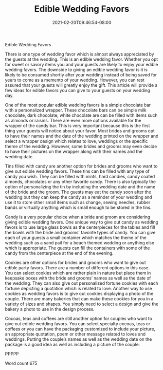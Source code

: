 ﻿---
title: "Edible Wedding Favors"
date: 2021-02-20T09:46:54-08:00
description: "Wedding Favors txt Tips for Web Success"
featured_image: "/images/Wedding Favors txt.jpg"
tags: ["Wedding Favors txt"]
---

Edible Wedding Favors

There is one type of wedding favor which is almost always appreciated by the guests at the wedding. This is an edible wedding favor. Whether you opt for sweet or savory items you and your guests are likely to enjoy your edible wedding favors. The downside to giving an edible wedding favor is it is likely to be consumed shortly after your wedding instead of being saved for years to come as a memento of your wedding. However, you can rest assured that your guests will greatly enjoy the gift. This article will provide a few ideas for edible favors you can give to your guests on your wedding day.

One of the most popular edible wedding favors is a simple chocolate bar with a personalized wrapper. These chocolate bars can be simple milk chocolate, dark chocolate, white chocolate are can be filled with items such as almonds or raisins. There are even more options available for the wrapper of the candy bar. This is very important because this is the first thing your guests will notice about your favor. Most brides and grooms opt to have their names and the date of the wedding printed on the wrapper and select a wrapper design which relates to love, weddings or the specific theme of the wedding. However, some brides and grooms may even decide to have their pictures on the wrapper along with their names and the wedding date. 

Tins filled with candy are another option for brides and grooms who want to give out edible wedding favors. These tins can be filled with any type of candy you wish. They can be filled with mints, hard candies, candy coated almonds, chocolates or any other favorite candy. There is also typically the option of personalizing the tin by including the wedding date and the name of the bride and the groom. The guests may eat the candy soon after the wedding but they can keep the candy as a reminder of your wedding and use it to store other small items such as change, sewing needles, rubber bands or virtually anything which is small enough to be stored in the tins.

Candy is a very popular choice when a bride and groom are considering giving edible wedding favors. One unique way to give out candy as wedding favors is to use large glass bowls as the centerpieces for the tables and fill the bowls with the bride and grooms’ favorite types of candy. You can give each of your guests a small container which matches the theme of the wedding such as a sand pail for a beach themed wedding or anything else which is appropriate. The guests can fill the containers with some of the candy from the centerpiece at the end of the evening. 

Cookies are other options for brides and grooms who want to give out edible party favors. There are a number of different options in this case. You can select cookies which are rather plain in nature but place them in keepsake boxes with the bride and grooms’ names as well as the date of the wedding. They can also give out personalized fortune cookies with each fortune depicting a quotation which is related to love. Another way to use cookies as wedding favors is to give out cookies displaying a photo of the couple. There are many bakeries that can make these cookies for you in a variety of sizes and shapes. You simply need to select a design and give the bakery a photo to use in the design process.

Cocoas, teas and coffees are still another option for couples who want to give out edible wedding favors. You can select specialty cocoas, teas or coffees or you can have the packaging customized to include your picture, an appropriate quotation, poem or other message related to loves and weddings. Putting the couple’s names as well as the wedding date on the package is a good idea as well as including a picture of the couple.

PPPPP

Word count 675



